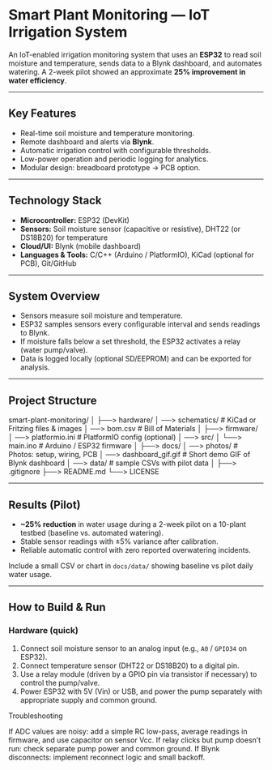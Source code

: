 # Smart Plant Monitoring — IoT Irrigation System

An IoT-enabled irrigation monitoring system that uses an **ESP32** to read soil moisture and temperature, sends data to a Blynk dashboard, and automates watering. A 2-week pilot showed an approximate **25% improvement in water efficiency**.

---

## Key Features
- Real-time soil moisture and temperature monitoring.
- Remote dashboard and alerts via **Blynk**.
- Automatic irrigation control with configurable thresholds.
- Low-power operation and periodic logging for analytics.
- Modular design: breadboard prototype → PCB option.

---

## Technology Stack
- **Microcontroller:** ESP32 (DevKit)
- **Sensors:** Soil moisture sensor (capacitive or resistive), DHT22 (or DS18B20) for temperature
- **Cloud/UI:** Blynk (mobile dashboard)
- **Languages & Tools:** C/C++ (Arduino / PlatformIO), KiCad (optional for PCB), Git/GitHub

---

## System Overview
- Sensors measure soil moisture and temperature.
- ESP32 samples sensors every configurable interval and sends readings to Blynk.
- If moisture falls below a set threshold, the ESP32 activates a relay (water pump/valve).
- Data is logged locally (optional SD/EEPROM) and can be exported for analysis.

---

## Project Structure
smart-plant-monitoring/
│
├──> hardware/
│ ──> schematics/ # KiCad or Fritzing files & images
│ ──> bom.csv # Bill of Materials
│
├──> firmware/
│ ──> platformio.ini # PlatformIO config (optional)
│ ──> src/
│  └──> main.ino # Arduino / ESP32 firmware
│
├──> docs/
│ ──> photos/ # Photos: setup, wiring, PCB
│ ──> dashboard_gif.gif # Short demo GIF of Blynk dashboard
│ ──> data/ # sample CSVs with pilot data
│
├──> .gitignore
├──> README.md
└──> LICENSE

---

## Results (Pilot)
- **~25% reduction** in water usage during a 2-week pilot on a 10-plant testbed (baseline vs. automated watering).
- Stable sensor readings with ±5% variance after calibration.
- Reliable automatic control with zero reported overwatering incidents.

Include a small CSV or chart in `docs/data/` showing baseline vs pilot daily water usage.

---

## How to Build & Run

### Hardware (quick)
1. Connect soil moisture sensor to an analog input (e.g., `A0` / `GPIO34` on ESP32).
2. Connect temperature sensor (DHT22 or DS18B20) to a digital pin.
3. Use a relay module (driven by a GPIO pin via transistor if necessary) to control the pump/valve.
4. Power ESP32 with 5V (Vin) or USB, and power the pump separately with appropriate supply and common ground.

Troubleshooting

If ADC values are noisy: add a simple RC low-pass, average readings in firmware, and use capacitor on sensor Vcc.
If relay clicks but pump doesn’t run: check separate pump power and common ground.
If Blynk disconnects: implement reconnect logic and small backoff.

